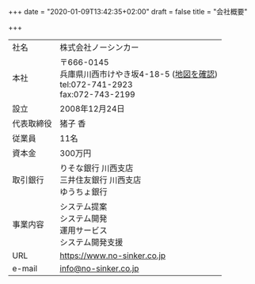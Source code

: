 +++
date = "2020-01-09T13:42:35+02:00"
draft = false
title = "会社概要"

+++

|  |  |
|:-----------|:------------|
| 社名       | 株式会社ノーシンカー |
| 本社       | 〒666-0145 <br> 兵庫県川西市けやき坂4-18-5 ([地図を確認](http://maps.google.co.jp/maps?f=q&source=embed&hl=ja&geocode=&q=%E5%85%B5%E5%BA%AB%E7%9C%8C%E5%B7%9D%E8%A5%BF%E5%B8%82%E3%81%91%E3%82%84%E3%81%8D%E5%9D%82%EF%BC%94%EF%BC%8D%EF%BC%91%EF%BC%98%EF%BC%8D%EF%BC%95&sll=36.5626,136.362305&sspn=34.137414,86.220703&brcurrent=3,0x6000f6085685cceb:0x2bebd9f13ac7a8c9,1&ie=UTF8&hq=&hnear=%E5%85%B5%E5%BA%AB%E7%9C%8C%E5%B7%9D%E8%A5%BF%E5%B8%82%E3%81%91%E3%82%84%E3%81%8D%E5%9D%82%EF%BC%94%E4%B8%81%E7%9B%AE%EF%BC%91%EF%BC%98%E2%88%92%EF%BC%95&ll=34.864411,135.379301&spn=0.008574,0.02105&z=14)) <br> tel:072-741-2923 <br> fax:072-743-2199 |
| 設立      | 2008年12月24日      |
| 代表取締役  | 猪子 香             |
| 従業員  | 11名             |
| 資本金  | 300万円             |
| 取引銀行   | りそな銀行 川西支店<br />三井住友銀行 川西支店<br />ゆうちょ銀行 |
| 事業内容   | システム提案<br >システム開発<br />運用サービス<br />システム開発支援 |
| URL       | https://www.no-sinker.co.jp |
| e-mail    | info@no-sinker.co.jp |
